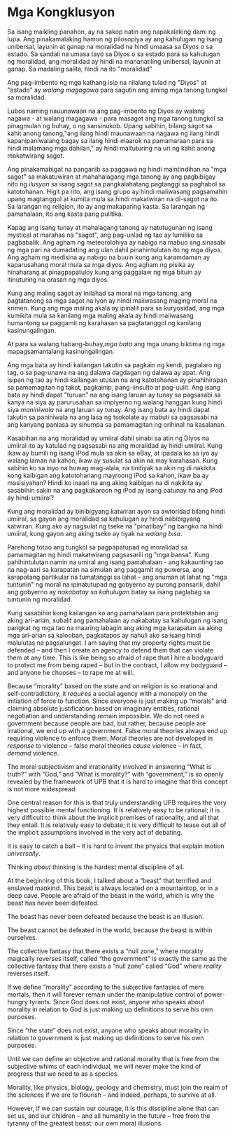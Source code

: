 # Mga Kongklusyon

Sa isang maikling panahon, ay na sakop natin ang napakalaking dami ng lupa. Ang pinakamalaking hamon ng pilosopiya ay ang kahulugan ng isang unibersal, layunin at ganap na moralidad na hindi umaasa sa Diyos o sa estado. Sa sandali na umasa tayo sa Diyos o sa estado para sa kahulugan ng moralidad, ang moralidad ay hindi na mananatiling unibersal, layunin at ganap. Sa madaling salita, hindi na ito "moralidad"

Ang pag-imbento ng mga kathang isip na nilalang tulad ng "Diyos" at "estado" ay *walang magagawa* para sagutin ang aming mga tanong tungkol sa moralidad.

Lubos naming nauunawaan na ang pag-imbento ng Diyos ay walang nagawa - at walang magagawa - para masagot ang mga tanong tungkol sa pinagmulan ng buhay, o ng sansinukob. Upang sabihin, bilang sagot sa kahit anong tanong,"ang ilang hindi maunawaan na nagawa ng ilang hindi kapanipaniwalang bagay sa ilang hindi maarok na pamamaraan para sa hindi malamang mga dahilan," ay hindi maituturing na uri ng kahit anong makatwirang sagot.

Ang pinakamabigat na panganib sa paggawa ng hindi maintindihan na "mga sagot" sa makatuwiran at mahahalagang mga tanong ay ang pagbibigay nito ng *ilusyon* sa isang sagot sa pangkalahatang pagtanggi sa paghabol sa katotohanan. Higit pa rito, ang isang grupo ay hindi maiiwasang pagsamahin upang magtanggol at kumita mula sa hindi makatwiran na di-sagot na ito. Sa larangan ng religion, ito ay ang makaparing kasta. Sa larangan ng pamahalaan, ito ang kasta pang pulitika.

Kapag ang isang tunay at mahalagang tanong ay natutugunan ng isang mystical at marahas na "sagot", ang pag-unlad ng tao ay lumiliko sa pagbabalik. Ang agham ng meteorolohiya ay nabigo na mabuo ang sinasabi ng mga pari na dumadating ang ulan dahil pinahintulutan ito ng mga diyos. Ang agham ng medisina ay nabigo na buuin kung ang karamdaman ay kaparusahang moral mula sa mga diyos. Ang agham ng pisika ay hinaharang at pinagpapatuloy kung ang paggalaw ng mga bituin ay itinuturing na orasan ng mga diyos.

Kung ang maling sagot ay inilahad sa moral na mga tanong, ang pagtatanong sa mga sagot na iyon ay hindi maiiwasang maging moral na krimen. Kung ang mga maling akala ay ipinalit para sa kuryosidad, ang mga kumikita mula sa kanilang mga maling akala ay hindi maiiwasang humantong sa paggamit ng karahasan sa pagtatanggol ng kanilang kasinungalingan.

At para sa walang habang-buhay,*mga bata* ang mga unang biktima ng mga mapagsamantalang kasinungalingan.

Ang mga bata ay hindi kailangan takutin sa pagkain ng kendi, paglalaro ng tag, o sa pag-unawa na ang dalawa dagdagan ng dalawa ay apat. Ang isipan ng tao ay hindi kailangan utusan na ang katotohanan ay pinahihirapan sa pamamagitan ng takot, pagkainip, pang-iinsulto at pag-uulit. Ang isang bata ay hindi dapat "turuan" na ang isang laruan ay tunay sa pagsasabi sa kanya na siya ay parurusahan sa impiyerno ng walang hanggan kung hindi siya *maniniwala* na ang laruan ay tunay. Ang isang bata ay hindi dapat takutin sa paniniwala na ang lasa ng tsokolate ay mabuti sa pagsasabi na ang kanyang panlasa ay sinumpa sa pamamagitan ng orihinal na kasalanan.

Kasabihan na ang moralidad ay umiiral dahil sinabi sa atin ng Diyos na umiiral ito ay katulad ng pagsasabi na ang moralidad ay hindi umiiral. Kung ikaw ay bumili ng isang iPod mula sa akin sa eBay, at ipadala ko sa iyo ay walang laman na kahon, ikaw ay susulat sa akin na may karahasan. Kung sabihin ko sa inyo na huwag mag-alala, na tinitiyak sa akin ng di nakikita kong kaibigan ang katotohanang mayroong iPod sa kahon, ikaw ba ay masisiyahan? Hindi ko inaari na ang aking kaibigan na di nakikita ay sasabihin sakin na ang pagkakaroon ng iPod ay isang patunay na ang iPod ay hindi umiiral?

Kung ang moralidad ay binibigyang katwiran ayon sa awtoridad bilang hindi umiiral, sa gayon ang moralidad sa kahulugan ay hindi nabibigyang katwiran. Kung ako ay nagsulat ng tseke na "pinatibay" ng bangko na hindi umiiral, kung gayon ang aking tseke ay tiyak na *walang bisa*.

Parehong totoo ang tungkol sa pagpapatupad ng moralidad sa pamamagitan ng hindi makatwirang pagsasarili ng "mga bansa". Kung pahihintulutan namin na umiral ang isang pamahalaan - ang kakaunting tao na nag-aari sa karapatan na simulan ang paggamit ng puwersa, ang karapatang partikular na tumatanggi sa lahat - ang anuman at lahat ng "mga tuntunin" ng moral na ipinatutupad ng gobyerno ay purong pansarili, dahil ang gobyerno ay *nakabatay sa kahulugan* batay sa isang paglabag sa tuntunin ng moralidad.

Kung sasabihin kong kailangan ko ang pamahalaan para protektahan ang aking ari-arian, subalit ang pamahalaan ay nakabatay sa kahulugan ng isang pangkat ng mga tao na maaring labagin ang aking mga karapatan sa aking mga ari-arian sa kalooban, pagkatapos ay nahuli ako sa isang hindi malulutas na pagsalungat. I am saying that my property rights must be defended – and then I create an agency to defend them that can violate them at any time. This is like being so afraid of rape that I hire a bodyguard to protect me from being raped – but in the contract, I allow my bodyguard – and anyone he chooses – to rape me at will.

Because “morality” based on the state and on religion is so irrational and self-contradictory, it *requires* a social agency with a monopoly on the initiation of force to function. Since everyone is just making up “morals” and claiming absolute justification based on imaginary entities, rational negotiation and understanding remain impossible. We do not need a government because people are bad, but rather, because people are irrational, we end up with a government. False moral theories always end up requiring violence to enforce them. Moral theories are not developed in *response* to violence – false moral theories *cause* violence – in fact, *demand* violence.

The moral subjectivism and irrationality involved in answering “What is truth?” with “God,” and “What is morality?” with “government,” is so openly revealed by the framework of UPB that it is hard to imagine that this concept is not more widespread.

One central reason for this is that truly understanding UPB requires the very highest possible mental functioning. It is relatively easy to be rational; it is very difficult to think about the implicit premises of rationality, and all that they entail. It is relatively easy to debate; it is very difficult to tease out all of the implicit assumptions involved in the very act of debating.

It is easy to catch a ball – it is hard to invent the physics that explain motion *universally*.

Thinking *about* thinking is the hardest mental discipline of all.

At the beginning of this book, I talked about a “beast” that terrified and enslaved mankind. This beast is always located on a mountaintop, or in a deep cave. People are afraid of the beast in the world, which is why the beast has never been defeated.

The beast has never been defeated because the beast is an illusion.

The beast cannot be defeated in the world, because the beast is within ourselves.

The collective fantasy that there exists a “null zone,” where morality magically reverses itself, called “the government” is exactly the same as the collective fantasy that there exists a “null zone” called “God” where *reality* reverses itself.

If we define “morality” according to the subjective fantasies of mere mortals, then it will forever remain under the manipulative control of power-hungry tyrants. Since God does not exist, anyone who speaks about morality in relation to God is just making up definitions to serve his own purposes.

Since “the state” does not exist, anyone who speaks about morality in relation to government is just making up definitions to serve his own purposes.

Until we can define an objective and rational morality that is free from the subjective whims of each individual, we will never make the kind of progress that we need to as a species.

Morality, like physics, biology, geology and chemistry, must join the realm of the sciences if we are to flourish – and indeed, perhaps, to survive at all.

However, if we can sustain our courage, it is this discipline alone that can set us, and our children – and all humanity in the future – free from the tyranny of the greatest beast: our own moral illusions.